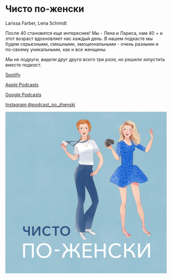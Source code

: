 Чисто по-женски
==========
Larissa Farber, Lena Schmidt

После 40 становится еще интереснее! Мы - Лена и Лариса, нам 40 + и этот возраст вдохновляет нас каждый день. В нашем подкасте мы будем серьезными, смешными, эмоциональными - очень разными и по-своему уникальными, как и все женщины.

*Мы не подруги, видели друг друга всего три раза, но решили запустить вместе подкаст.*

[Spotify](https://open.spotify.com/show/2xD6mCKgHIMwgn8pwlaXWG)

[Apple Podcasts](https://podcasts.apple.com/ua/podcast/%D1%87%D0%B8%D1%81%D1%82%D0%BE-%D0%BF%D0%BE-%D0%B6%D0%B5%D0%BD%D1%81%D0%BA%D0%B8/id1561326685)

[Google Podcasts](https://podcasts.google.com/feed/aHR0cHM6Ly9wby16aGVuc2tpLnBvZGlnZWUuaW8vZmVlZC9tcDM)

[Instagram @podcast_po_zhenski](https://www.instagram.com/podcast_po_zhenski/)

![image](https://raw.githubusercontent.com/afarber/po-zhenski/main/po-zhenski-1400x1400.jpg)


